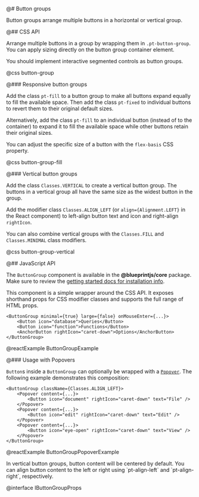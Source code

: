 @# Button groups

Button groups arrange multiple buttons in a horizontal or vertical group.

@## CSS API

Arrange multiple buttons in a group by wrapping them in `.pt-button-group`.
You can apply sizing directly on the button group container element.

You should implement interactive segmented controls as button groups.

@css button-group

@### Responsive button groups

Add the class `pt-fill` to a button group to make all buttons expand equally to fill the
available space. Then add the class `pt-fixed` to individual buttons to revert them to their
original default sizes.

Alternatively, add the class `pt-fill` to an individual button (instead of to the container)
to expand it to fill the available space while other buttons retain their original sizes.

You can adjust the specific size of a button with the `flex-basis` CSS property.

@css button-group-fill

@### Vertical button groups

Add the class `Classes.VERTICAL` to create a vertical button group. The buttons in a vertical
group all have the same size as the widest button in the group.

Add the modifier class `Classes.ALIGN_LEFT` (or `align={Alignment.LEFT}` in the React component) to
left-align button text and icon and right-align `rightIcon`.

You can also combine vertical groups with the `Classes.FILL` and `Classes.MINIMAL` class modifiers.

@css button-group-vertical

@## JavaScript API

The `ButtonGroup` component is available in the **@blueprintjs/core** package.
Make sure to review the [getting started docs for installation info](#blueprint/getting-started).

This component is a simple wrapper around the CSS API.
It exposes shorthand props for CSS modifier classes and supports the full range of HTML props.

```tsx
<ButtonGroup minimal={true} large={false} onMouseEnter={...}>
    <Button icon="database">Queries</Button>
    <Button icon="function">Functions</Button>
    <AnchorButton rightIcon="caret-down">Options</AnchorButton>
</ButtonGroup>
```

@reactExample ButtonGroupExample

@### Usage with Popovers

`Button`s inside a `ButtonGroup` can optionally be wrapped with a [`Popover`](#core/components/popover). The following example demonstrates this composition:

```tsx
<ButtonGroup className={Classes.ALIGN_LEFT}>
    <Popover content={...}>
        <Button icon="document" rightIcon="caret-down" text="File" />
    </Popover>
    <Popover content={...}>
        <Button icon="edit" rightIcon="caret-down" text="Edit" />
    </Popover>
    <Popover content={...}>
        <Button icon="eye-open" rightIcon="caret-down" text="View" />
    </Popover>
</ButtonGroup>
```

@reactExample ButtonGroupPopoverExample

<div class="pt-callout pt-intent-primary pt-icon-info-sign">
    In vertical button groups, button content will be centered by default. You can align button content to the left or right using `pt-align-left` and `pt-align-right`, respectively.
</div>

@interface IButtonGroupProps
